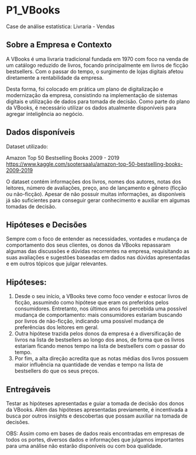 # P1_VBooks
Case de análise estatística: Livraria - Vendas

## Sobre a Empresa e Contexto

A VBooks é uma livraria tradicional fundada em 1970 com foco na venda de um catálogo reduzido de livros, focando principalmente em livros de ficção bestsellers. Com o passar do tempo, o surgimento de lojas digitais afetou diretamente a rentabilidade da empresa.

Desta forma, foi colocado em prática um plano de digitalização e modernização da empresa, consistindo na implementação de sistemas digitais e utilização de dados para tomada de decisão. Como parte do plano da VBooks, é necessário utilizar os dados atualmente disponíveis para agregar inteligência ao negócio.

## Dados disponíveis

Dataset utilizado:

Amazon Top 50 Bestselling Books 2009 - 2019
https://www.kaggle.com/sootersaalu/amazon-top-50-bestselling-books-2009-2019

O dataset contém informações dos livros, nomes dos autores, notas dos leitores, número de avaliações, preço, ano de lançamento e gênero (ficção ou não-ficção). Apesar de não possuir muitas informações, as disponíveis já são suficientes para conseguir gerar conhecimento e auxiliar em algumas tomadas de decisão.

## Hipóteses e Decisões

Sempre com o foco de entender as necessidades, vontades e mudança de comportamento dos seus clientes, os donos da VBooks repassaram algumas das discussões e dúvidas recorrentes na empresa, requisitando as suas avaliações e sugestões baseadas em dados nas dúvidas apresentadas e em outros tópicos que julgar relevantes.

## Hipóteses:
1.	Desde o seu início, a VBooks teve como foco vender e estocar livros de ficção, assumindo como hipótese que eram os preferidos pelos consumidores. Entretanto, nos últimos anos foi percebida uma possível mudança de comportamento: mais consumidores estariam buscando por livros de não-ficção, indicando uma possível mudança de preferências dos leitores em geral.
2.	Outra hipótese trazida pelos donos da empresa é a diversificação de livros na lista de bestsellers ao longo dos anos, de forma que os livros estariam ficando menos tempo na lista de bestsellers com o passar do tempo. 
3.	Por fim, a alta direção acredita que as notas médias dos livros possuem maior influência na quantidade de vendas e tempo na lista de bestsellers do que os seus preços.

## Entregáveis

Testar as hipóteses apresentadas e guiar a tomada de decisão dos donos da VBooks. Além das hipóteses apresentadas previamente, é incentivada a busca por outros insights e descobertas que possam auxiliar na tomada de decisões.

OBS: Assim como em bases de dados reais encontradas em empresas de todos os portes, diversos dados e informações que julgamos importantes para uma análise não estarão disponíveis ou com boa qualidade. 



